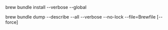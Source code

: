 brew bundle install --verbose --global

brew bundle dump --describe --all --verbose --no-lock --file=Brewfile [--force]
